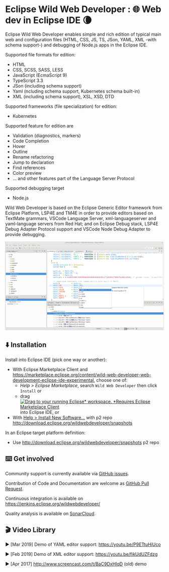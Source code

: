 # Eclipse Wild Web Developer : 🌐 Web dev in Eclipse IDE 🌘

Eclipse Wild Web Developer enables simple and rich edition of typical main web and configuration files (HTML, CSS, JS, TS, JSon, YAML, XML -with schema support-) and debugging of Node.js apps in the Eclipse IDE.

Supported file formats for edition:

* HTML
* CSS, SCSS, SASS, LESS
* JavaScript (EcmaScript 9)
* TypeScript 3.3
* JSon (including schema support)
* Yaml (ncluding schema support, Kubernetes schema built-in)
* XML (including schema support), XSL, XSD, DTD

Supported frameworks (file specialization) for edition:

* Kubernetes

Supported feature for edition are

* Validation (diagnostics, markers)
* Code Completion
* Hover
* Outline
* Rename refactoring
* Jump to declaration
* Find references
* Color preview
* ... and other features part of the Language Server Protocol

Supported debugging target

* Node.js



Wild Web Developer is based on the Eclipse Generic Editor framework from Eclipse Platform, LSP4E and TM4E in order to provide editors based on TextMate grammars, VSCode Language Server, xml-languageserver and yaml-language servers from Red Hat; and on Eclipse Debug stack, LSP4E Debug Adapter Protocol support and VSCode Node Debug Adapter to provide debugging.

![screenshot](wildwebdeveloper-screenshot.png "Wild Web Developer screenshot")

## ⬇️ Installation

Install into Eclipse IDE (pick one way or another):
* With Eclipse Marketplace Client and https://marketplace.eclipse.org/content/wild-web-developer-web-development-eclipse-ide-experimental, choose one of:
  * *Help > Eclipse Marketplace*, search `Wild Web Developer` then click `Install` or
  * drag <a href="http://marketplace.eclipse.org/marketplace-client-intro?mpc_install=3394048" class="drag" title="Drag to your running Eclipse* workspace. *Requires Eclipse Marketplace Client"><img class="img-responsive" src="https://marketplace.eclipse.org/sites/all/themes/solstice/public/images/marketplace/btn-install.png" alt="Drag to your running Eclipse* workspace. *Requires Eclipse Marketplace Client" /></a> into Eclipse IDE, or
* With [Help > Install New Software...](http://help.eclipse.org/neon/index.jsp?topic=%2Forg.eclipse.platform.doc.user%2Ftasks%2Ftasks-124.htm) with p2 repo http://download.eclipse.org/wildwebdeveloper/snapshots

In an Eclipse target platform definition:
* Use http://download.eclipse.org/wildwebdeveloper/snapshots p2 repo

## ⌨️ Get involved

Community support is currently available via [GitHub issues](https://github.com/eclipse/wildwebdeveloper/issues).

Contribution of Code and Documentation are welcome as [GitHub Pull Request](https://github.com/eclipse/wildwebdeveloper/pulls).

Continuous integration is available on https://jenkins.eclipse.org/wildwebdeveloper/

Quality analysis is available on [SonarCloud](https://sonarcloud.io/dashboard?id=eclipse-wildwebdeveloper).

## 🎬 Video Library
▶️ [Mar 2019] Demo of YAML editor support: https://youtu.be/P9ETtuHiUco

▶️ [Feb 2019] Demo of XML editor support: https://youtu.be/fikUdUZFdzg

▶️ [Apr 2017] http://www.screencast.com/t/BaC9DxHIqD (old) demo

